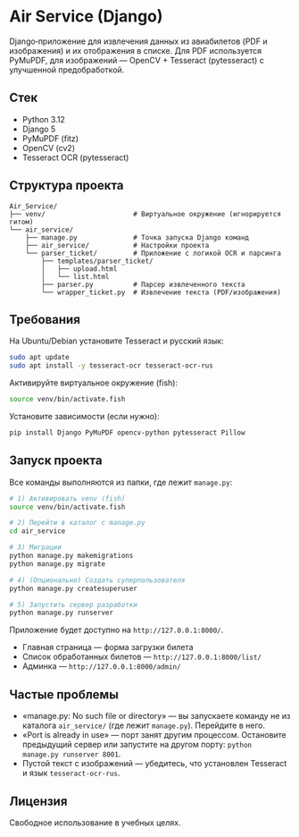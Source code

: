 # Air Service (Django)

Django‑приложение для извлечения данных из авиабилетов (PDF и изображения) и их отображения в списке. Для PDF используется PyMuPDF, для изображений — OpenCV + Tesseract (pytesseract) с улучшенной предобработкой.

## Стек
- Python 3.12
- Django 5
- PyMuPDF (fitz)
- OpenCV (cv2)
- Tesseract OCR (pytesseract)

## Структура проекта
```
Air_Service/
├── venv/                      # Виртуальное окружение (игнорируется гитом)
└── air_service/
    ├── manage.py              # Точка запуска Django команд
    ├── air_service/           # Настройки проекта
    └── parser_ticket/         # Приложение с логикой OCR и парсинга
        ├── templates/parser_ticket/
        │   ├── upload.html
        │   └── list.html
        ├── parser.py          # Парсер извлеченного текста
        └── wrapper_ticket.py  # Извлечение текста (PDF/изображения)
```

## Требования
На Ubuntu/Debian установите Tesseract и русский язык:
```bash
sudo apt update
sudo apt install -y tesseract-ocr tesseract-ocr-rus
```

Активируйте виртуальное окружение (fish):
```bash
source venv/bin/activate.fish
```

Установите зависимости (если нужно):
```bash
pip install Django PyMuPDF opencv-python pytesseract Pillow
```

## Запуск проекта
Все команды выполняются из папки, где лежит `manage.py`:
```bash
# 1) Активировать venv (fish)
source venv/bin/activate.fish

# 2) Перейти в каталог с manage.py
cd air_service

# 3) Миграции
python manage.py makemigrations
python manage.py migrate

# 4) (Опционально) Создать суперпользователя
python manage.py createsuperuser

# 5) Запустить сервер разработки
python manage.py runserver
```


Приложение будет доступно на `http://127.0.0.1:8000/`.
- Главная страница — форма загрузки билета
- Список обработанных билетов — `http://127.0.0.1:8000/list/`
- Админка — `http://127.0.0.1:8000/admin/`

## Частые проблемы
- «manage.py: No such file or directory» — вы запускаете команду не из каталога `air_service/` (где лежит `manage.py`). Перейдите в него.
- «Port is already in use» — порт занят другим процессом. Остановите предыдущий сервер или запустите на другом порту: `python manage.py runserver 8001`.
- Пустой текст с изображений — убедитесь, что установлен Tesseract и язык `tesseract-ocr-rus`.

## Лицензия
Свободное использование в учебных целях.